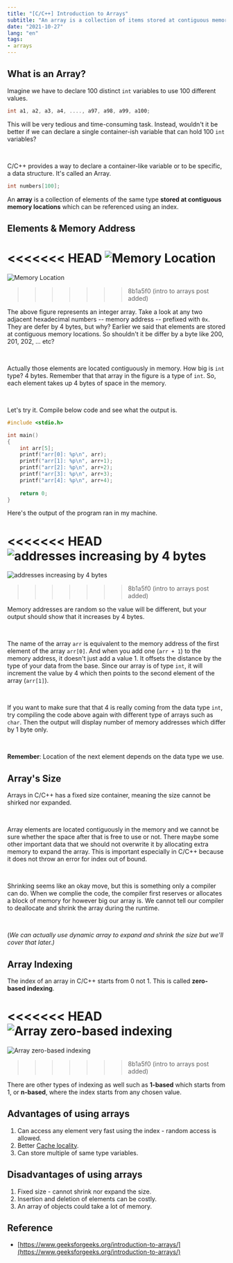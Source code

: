 ```yaml
---
title: "[C/C++] Introduction to Arrays"
subtitle: "An array is a collection of items stored at contiguous memory locations."
date: "2021-10-27"
lang: "en"
tags:
- arrays
---
```


## What is an Array?

Imagine we have to declare 100 distinct `int` variables to use 100 different values.

```cpp
int a1, a2, a3, a4, ...., a97, a98, a99, a100; 
```

This will be very tedious and time-consuming task. Instead, wouldn't it be better if we can declare a single container-ish variable
that can hold 100 `int` variables?

<br>

C/C++ provides a way to declare a container-like variable or to be specific, a data structure. It's called an Array.

```cpp
int numbers[100];
```

An **array** is a collection of elements of the same type **stored at contiguous memory locations** which can be referenced using 
an index.


## Elements & Memory Address

<<<<<<< HEAD
![Memory Location](/images/in-post/dsa/array/memory-location.svg)
=======
![Memory Location](/img/in-post/ds-algo/array/20211024-memory-location.svg)
>>>>>>> 8b1a5f0 (intro to arrays post added)

The above figure represents an integer array. Take a look at any two adjacent hexadecimal numbers -- memory address -- prefixed with `0x`. They are defer by 4 bytes, but why? Earlier we said that elements are stored at contiguous memory locations. So shouldn't it be differ by a byte like 200, 201, 202, ... etc?

<br>

Actually those elements are located contiguously in memory. How big is `int` type? 4 bytes.
Remember that that array in the figure is a type of `int`. So, each element takes up 4 bytes of space in the memory.

<br>

Let's try it. Compile below code and see what the output is.

```c
#include <stdio.h>

int main()
{
    int arr[5];
    printf("arr[0]: %p\n", arr);
    printf("arr[1]: %p\n", arr+1);
    printf("arr[2]: %p\n", arr+2);
    printf("arr[3]: %p\n", arr+3);
    printf("arr[4]: %p\n", arr+4);
    
    return 0;
}
```
Here's the output of the program ran in my machine.

<<<<<<< HEAD
![addresses increasing by 4 bytes](/images/in-post/dsa/array/int-array-memory.png)
=======
![addresses increasing by 4 bytes](/img/in-post/ds-algo/array/20211024-int-array-memory.png)
>>>>>>> 8b1a5f0 (intro to arrays post added)

Memory addresses are random so the value will be different, but your output should show that it increases by 4 bytes.

<br>

The name of the array `arr` is equivalent to the memory address of the first element of the array `arr[0]`. And when you add one (`arr + 1`) to the memory address, it doesn't just add a value 1. It offsets the distance by the type of your data from the base. Since our array is of type `int`, it will increment the value by 4 which then points to the second element of the array (`arr[1]`).

<br>

If you want to make sure that that 4 is really coming from the data type `int`, try compiling the code above again with different type of arrays such as `char`. Then the output will display number of memory addresses which differ by 1 byte only.

<br>

**Remember**: Location of the next element depends on the data type we use.

## Array's Size

Arrays in C/C++ has a fixed size container, meaning the size cannot be shirked nor expanded.

<br>

Array elements are located contiguously in the memory and we cannot be sure whether the space after that is free to use or not. There maybe some other important data that we should not overwrite it by allocating extra memory to expand the array. This is important especially in C/C++ because it does not throw an error for index out of bound.

<br>

Shrinking seems like an okay move, but this is something only a compiler can do. When we complie the code, the compiler first reserves or allocates a block of memory for however big our array is. We cannot tell our compiler to deallocate and shrink the array during the runtime.

<br>

(*We can actually use dynamic array to expand and shrink the size but we'll cover that later.)*

## Array Indexing

The index of an array in C/C++ starts from 0 not 1. This is called **zero-based indexing**. 

<<<<<<< HEAD
![Array zero-based indexing](/images/in-post/dsa/array/array-indexing.svg)
=======
![Array zero-based indexing](/img/in-post/ds-algo/array/20211024-array-indexing.svg)
>>>>>>> 8b1a5f0 (intro to arrays post added)

There are other types of indexing as well such as **1-based** which starts from 1, or **n-based**, where the index starts from any chosen value.

## Advantages of using arrays

1. Can access any element very fast using the index - random access is allowed.
2. Better [Cache locality](https://en.wikipedia.org/wiki/Locality_of_reference).
3. Can store multiple of same type variables.

## Disadvantages of using arrays

1. Fixed size - cannot shrink nor expand the size.
2. Insertion and deletion of elements can be costly.
3. An array of objects could take a lot of memory.

## Reference
- [https://www.geeksforgeeks.org/introduction-to-arrays/](https://www.geeksforgeeks.org/introduction-to-arrays/)